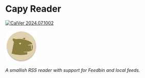 # Capy Reader

[![CalVer 2024.07.1002][img_version]][url_version]

<img src="./site/capy.png" width="100px">

_A smallish RSS reader with support for Feedbin and local feeds._

[img_version]: https://img.shields.io/static/v1.svg?label=CalVer&message=2024.07.1002&color=blue
[url_version]: https://github.com/jocmp/capyreader

<a href="https://mastodon.social/@capyreader" rel="me" />

